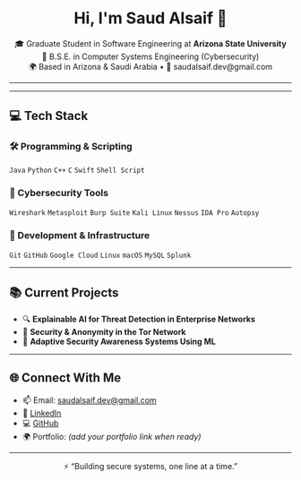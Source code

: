 <h1 align="center">Hi, I'm Saud Alsaif 👋</h1>

<p align="center">
  🎓 Graduate Student in Software Engineering at <strong>Arizona State University</strong> <br>
  🔐 B.S.E. in Computer Systems Engineering (Cybersecurity) <br>
  🌍 Based in Arizona & Saudi Arabia • 📧 saudalsaif.dev@gmail.com
</p>

---



---

## 💻 Tech Stack

### 🛠️ Programming & Scripting
`Java` `Python` `C++` `C` `Swift` `Shell Script`

### 🔐 Cybersecurity Tools
`Wireshark` `Metasploit` `Burp Suite` `Kali Linux` `Nessus` `IDA Pro` `Autopsy`

### 🧰 Development & Infrastructure
`Git` `GitHub` `Google Cloud` `Linux` `macOS` `MySQL` `Splunk`

---

## 📚 Current Projects

- 🔍 **Explainable AI for Threat Detection in Enterprise Networks**
- 🧅 **Security & Anonymity in the Tor Network**
- 🧠 **Adaptive Security Awareness Systems Using ML**

---

## 🌐 Connect With Me

- 📫 Email: saudalsaif.dev@gmail.com  
- 💼 [LinkedIn](https://www.linkedin.com/in/saudalsaif)  
- 💻 [GitHub](https://github.com/saalsai1)  
- 🌍 Portfolio: *(add your portfolio link when ready)*

---

<p align="center">⚡ “Building secure systems, one line at a time.”</p>
